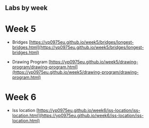 ## Labs by week

# Week 5
- Bridges [https://yp0975eu.github.io/week5/bridges/longest-bridges.html](https://yp0975eu.github.io/week5/bridges/longest-bridges.html)

- Drawing Program [https://yp0975eu.github.io/week5/drawing-program/drawing-program.html](https://yp0975eu.github.io/week5/drawing-program/drawing-program.html)

# Week 6
- Iss location [https://yp0975eu.github.io/week6/iss-location/iss-location.html](https://yp0975eu.github.io/week6/iss-location/iss-location.html)
